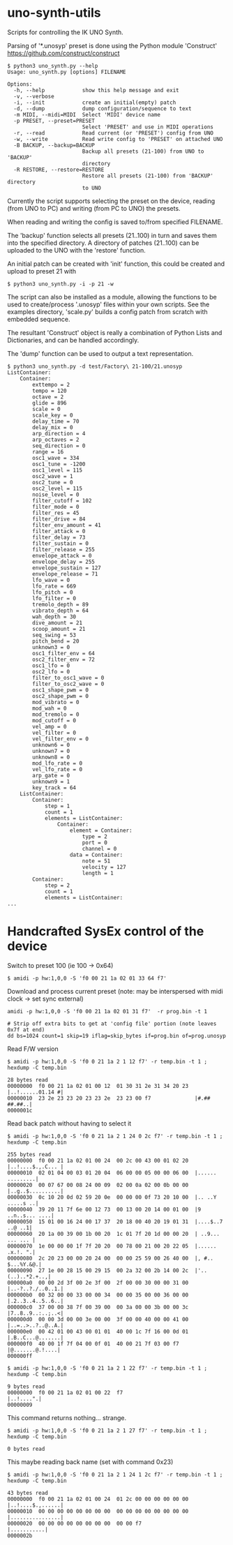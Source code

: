 # uno-synth-utils
Scripts for controlling the IK UNO Synth.

Parsing of '*.unosyp' preset is done using the Python module 'Construct'
https://github.com/construct/construct

```
$ python3 uno_synth.py --help
Usage: uno_synth.py [options] FILENAME

Options:
  -h, --help            show this help message and exit
  -v, --verbose         
  -i, --init            create an initial(empty) patch
  -d, --dump            dump configuration/sequence to text
  -m MIDI, --midi=MIDI  Select 'MIDI' device name
  -p PRESET, --preset=PRESET
                        Select 'PRESET' and use in MIDI operations
  -r, --read            Read current (or 'PRESET') config from UNO
  -w, --write           Read write config to 'PRESET' on attached UNO
  -B BACKUP, --backup=BACKUP
                        Backup all presets (21-100) from UNO to 'BACKUP'
                        directory
  -R RESTORE, --restore=RESTORE
                        Restore all presets (21-100) from 'BACKUP' directory
                        to UNO
```

Currently the script supports selecting the preset on the device,
reading (from UNO to PC) and writing (from PC to UNO) the presets.

When reading and writing the config is saved to/from specified FILENAME.

The 'backup' function selects all presets (21..100) in turn and saves
them into the specified directory. A directory of patches (21..100)
can be uploaded to the UNO with the 'restore' function.

An initial patch can be created with 'init' function, this could be
created and upload to preset 21 with
```
$ python3 uno_synth.py -i -p 21 -w
```

The script can also be installed as a module, allowing the functions
to be used to create/process '.unosyp' files within your own scripts.
See the examples directory, 'scale.py' builds a config patch from 
scratch with embedded sequence.

The resultant 'Construct' object is really a combination of Python
Lists and Dictionaries, and can be handled accordingly.

The 'dump' function can be used to output a text representation.
```
$ python3 uno_synth.py -d test/Factory\ 21-100/21.unosyp
ListContainer: 
    Container: 
        exttempo = 2
        tempo = 120
        octave = 2
        glide = 896
        scale = 0
        scale_key = 0
        delay_time = 70
        delay_mix = 0
        arp_direction = 4
        arp_octaves = 2
        seq_direction = 0
        range = 16
        osc1_wave = 334
        osc1_tune = -1200
        osc1_level = 115
        osc2_wave = 1
        osc2_tune = 0
        osc2_level = 115
        noise_level = 0
        filter_cutoff = 102
        filter_mode = 0
        filter_res = 45
        filter_drive = 84
        filter_env_amount = 41
        filter_attack = 0
        filter_delay = 73
        filter_sustain = 0
        filter_release = 255
        envelope_attack = 0
        envelope_delay = 255
        envelope_sustain = 127
        envelope_release = 71
        lfo_wave = 0
        lfo_rate = 669
        lfo_pitch = 0
        lfo_filter = 0
        tremolo_depth = 89
        vibrato_depth = 64
        wah_depth = 30
        dive_amount = 21
        scoop_amount = 21
        seq_swing = 53
        pitch_bend = 20
        unknown3 = 0
        osc1_filter_env = 64
        osc2_filter_env = 72
        osc1_lfo = 0
        osc2_lfo = 0
        filter_to_osc1_wave = 0
        filter_to_osc2_wave = 0
        osc1_shape_pwm = 0
        osc2_shape_pwm = 0
        mod_vibrato = 0
        mod_wah = 0
        mod_tremolo = 0
        mod_cutoff = 0
        vel_amp = 0
        vel_filter = 0
        vel_filter_env = 0
        unknown6 = 0
        unknown7 = 0
        unknown8 = 0
        mod_lfo_rate = 0
        vel_lfo_rate = 0
        arp_gate = 0
        unknown9 = 1
        key_track = 64
    ListContainer: 
        Container: 
            step = 1
            count = 1
            elements = ListContainer: 
                Container: 
                    element = Container: 
                        type = 2
                        port = 0
                        channel = 0
                    data = Container: 
                        note = 51
                        velocity = 127
                        length = 1
        Container: 
            step = 2
            count = 1
            elements = ListContainer: 
...
```

# Handcrafted SysEx control of the device

Switch to preset 100 (ie 100 -> 0x64)
```
$ amidi -p hw:1,0,0 -S 'f0 00 21 1a 02 01 33 64 f7'
```

Download and process current preset
(note: may be interspersed with midi clock -> set sync external)
```
amidi -p hw:1,0,0 -S 'f0 00 21 1a 02 01 31 f7'  -r prog.bin -t 1

# Strip off extra bits to get at 'config file' portion (note leaves 0x7f at end)
dd bs=1024 count=1 skip=19 iflag=skip_bytes if=prog.bin of=prog.unosyp
```

Read F/W version
```
$ amidi -p hw:1,0,0 -S 'f0 0 21 1a 2 1 12 f7' -r temp.bin -t 1 ; hexdump -C temp.bin 

28 bytes read
00000000  f0 00 21 1a 02 01 00 12  01 30 31 2e 31 34 20 23  |..!......01.14 #|
00000010  23 2e 23 23 20 23 23 2e  23 23 00 f7              |#.## ##.##..|
0000001c
```

Read back patch without having to select it
```
$ amidi -p hw:1,0,0 -S 'f0 0 21 1a 2 1 24 0 2c f7' -r temp.bin -t 1 ; hexdump -C temp.bin

255 bytes read
00000000  f0 00 21 1a 02 01 00 24  00 2c 00 43 00 01 02 20  |..!....$.,.C... |
00000010  02 01 04 00 03 01 20 04  06 00 00 05 00 00 06 00  |...... .........|
00000020  00 07 67 00 08 24 00 09  02 00 0a 02 00 0b 00 00  |..g..$..........|
00000030  0c 10 20 0d 02 59 20 0e  00 00 00 0f 73 20 10 00  |.. ..Y .....s ..|
00000040  39 20 11 7f 6e 00 12 73  00 13 00 20 14 00 01 00  |9 ..n..s... ....|
00000050  15 01 00 16 24 00 17 37  20 18 00 40 20 19 01 31  |....$..7 ..@ ..1|
00000060  20 1a 00 39 00 1b 00 20  1c 01 7f 20 1d 00 00 20  | ..9... ... ... |
00000070  1e 00 00 00 1f 7f 20 20  00 78 00 21 00 20 22 05  |......  .x.!. ".|
00000080  2c 20 23 00 00 20 24 00  00 00 25 59 00 26 40 00  |, #.. $...%Y.&@.|
00000090  27 1e 00 28 15 00 29 15  00 2a 32 00 2b 14 00 2c  |'..(..)..*2.+..,|
000000a0  00 00 2d 3f 00 2e 3f 00  2f 00 00 30 00 00 31 00  |..-?..?./..0..1.|
000000b0  00 32 00 00 33 00 00 34  00 00 35 00 00 36 00 00  |.2..3..4..5..6..|
000000c0  37 00 00 38 7f 00 39 00  00 3a 00 00 3b 00 00 3c  |7..8..9..:..;..<|
000000d0  00 00 3d 00 00 3e 00 00  3f 00 00 40 00 00 41 00  |..=..>..?..@..A.|
000000e0  00 42 01 00 43 00 01 01  40 00 1c 7f 16 00 0d 01  |.B..C...@.......|
000000f0  40 00 1f 7f 04 00 0f 01  40 00 21 7f 03 00 f7     |@.......@.!....|
000000ff
```

```
$ amidi -p hw:1,0,0 -S 'f0 0 21 1a 2 1 22 f7' -r temp.bin -t 1 ; hexdump -C temp.bin 

9 bytes read
00000000  f0 00 21 1a 02 01 00 22  f7                       |..!....".|
00000009
```

This command returns nothing... strange.
```
$ amidi -p hw:1,0,0 -S 'f0 0 21 1a 2 1 27 f7' -r temp.bin -t 1 ; hexdump -C temp.bin 

0 bytes read
```

This maybe reading back name (set with command 0x23)
```
$ amidi -p hw:1,0,0 -S 'f0 0 21 1a 2 1 24 1 2c f7' -r temp.bin -t 1 ; hexdump -C temp.bin

43 bytes read
00000000  f0 00 21 1a 02 01 00 24  01 2c 00 00 00 00 00 00  |..!....$.,......|
00000010  00 00 00 00 00 00 00 00  00 00 00 00 00 00 00 00  |................|
00000020  00 00 00 00 00 00 00 00  00 00 f7                 |...........|
0000002b
```

